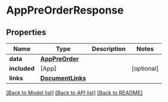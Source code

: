 # AppPreOrderResponse

## Properties
Name | Type | Description | Notes
------------ | ------------- | ------------- | -------------
**data** | [**AppPreOrder**](AppPreOrder.md) |  | 
**included** | [App] |  | [optional] 
**links** | [**DocumentLinks**](DocumentLinks.md) |  | 

[[Back to Model list]](../README.md#documentation-for-models) [[Back to API list]](../README.md#documentation-for-api-endpoints) [[Back to README]](../README.md)


